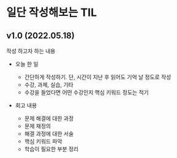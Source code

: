 # 일단 작성해보는 TIL 
## v1.0 (2022.05.18)
작성 하고자 하는 내용
- 오늘 한 일

  - 간단하게 작성하기. 단, 시간이 지난 후 읽어도 기억 날 정도로 작성
  - 수강, 과제, 실습, 기타
  - 수강을 들었다면 어떤 수강인지 핵심 키워드 정도는 적기

- 회고 내용
  - 문제 해결에 대한 과정 
  - 문제 재정의 
  - 해결 과정에 대한 서술
  - 핵심 키워드 파악
  - 학습이 필요한 부분 정리
